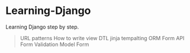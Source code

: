 # Learning-Django

Learning Django step by step.
> URL patterns
> How to write view
> DTL
> jinja tempalting
> ORM
> Form API
> Form Validation
> Model Form
